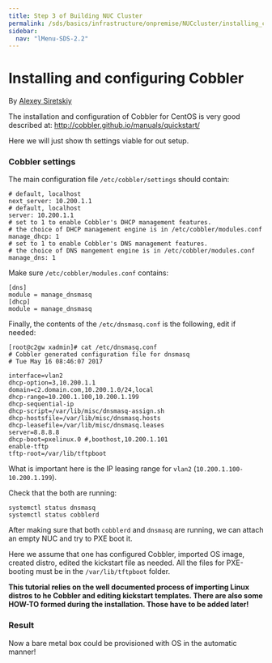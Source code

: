 ```yaml
---
title: Step 3 of Building NUC Cluster
permalink: /sds/basics/infrastructure/onpremise/NUCcluster/installing_cobbler/
sidebar:
  nav: "lMenu-SDS-2.2"
---
```


Installing and configuring Cobbler
==================================


By [Alexey Siretskiy](https://www.linkedin.com/in/alexey-siretskiy-254992a7/)


The installation and configuration of Cobbler for CentOS is
 very good described at:
http://cobbler.github.io/manuals/quickstart/

Here we will just show th settings viable for out setup.


### Cobbler settings

The main configuration file `/etc/cobbler/settings` should contain:

    # default, localhost
    next_server: 10.200.1.1
    # default, localhost
    server: 10.200.1.1
    # set to 1 to enable Cobbler's DHCP management features.
    # the choice of DHCP management engine is in /etc/cobbler/modules.conf
    manage_dhcp: 1
    # set to 1 to enable Cobbler's DNS management features.
    # the choice of DNS mangement engine is in /etc/cobbler/modules.conf
    manage_dns: 1


Make sure `/etc/cobbler/modules.conf` contains:

    [dns]
    module = manage_dnsmasq
    [dhcp]
    module = manage_dnsmasq


Finally, the contents of the `/etc/dnsmasq.conf` is the following, edit if needed:

```
[root@c2gw xadmin]# cat /etc/dnsmasq.conf
# Cobbler generated configuration file for dnsmasq
# Tue May 16 08:46:07 2017

interface=vlan2
dhcp-option=3,10.200.1.1
domain=c2.domain.com,10.200.1.0/24,local
dhcp-range=10.200.1.100,10.200.1.199
dhcp-sequential-ip
dhcp-script=/var/lib/misc/dnsmasq-assign.sh
dhcp-hostsfile=/var/lib/misc/dnsmasq.hosts
dhcp-leasefile=/var/lib/misc/dnsmasq.leases
server=8.8.8.8
dhcp-boot=pxelinux.0 #,boothost,10.200.1.101
enable-tftp
tftp-root=/var/lib/tftpboot
```



What is important here is the  IP leasing range for  `vlan2` (`10.200.1.100-10.200.1.199`).


Check that the both are running:

    systemctl status dnsmasq
    systemctl status cobblerd

After making sure that both `cobblerd` and `dnsmasq` are running,
we can attach an  empty NUC and try to PXE boot it.

Here we assume that one has configured Cobbler, imported OS image, created distro, edited the kickstart file as needed. All the files for PXE-booting must be in the `/var/lib/tftpboot` folder.

**This tutorial relies on the well documented process of importing Linux distros to he Cobbler and editing kickstart templates.
There are also some HOW-TO formed during the installation. Those have to be added later!**

### Result

Now a bare metal box could be provisioned with OS in the automatic manner!
